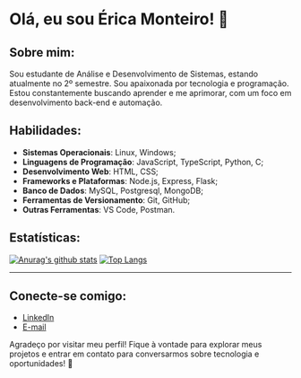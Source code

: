 # Olá, eu sou Érica Monteiro! 🤭


## Sobre mim:
Sou estudante de Análise e Desenvolvimento de Sistemas, estando atualmente no 2º semestre. Sou apaixonada por tecnologia e programação. Estou constantemente buscando aprender e me aprimorar, com um foco em desenvolvimento back-end e automação.

## Habilidades:
- **Sistemas Operacionais**: Linux, Windows;
- **Linguagens de Programação**: JavaScript, TypeScript, Python, C;
- **Desenvolvimento Web**: HTML, CSS;
- **Frameworks e Plataformas**: Node.js, Express, Flask;
- **Banco de Dados**: MySQL, Postgresql, MongoDB;
- **Ferramentas de Versionamento**: Git, GitHub;
- **Outras Ferramentas**: VS Code, Postman. 

## Estatísticas:
[![Anurag's github stats](https://github-readme-stats.vercel.app/api?username=ericamonteirodev&hide=issues&show_icons=true&title_color=61dafb&text_color=FFFFFF&icon_color=61dafb&bg_color=20232a)](https://github.com/anuraghazra/github-readme-stats)
[![Top Langs](https://github-readme-stats.vercel.app/api/top-langs/?username=ericamonteirodev&layout=compact&title_color=61dafb&text_color=FFFFFF&icon_color=61dafb&bg_color=20232a)](https://github.com/anuraghazra/github-readme-stats)


--- 
## Conecte-se comigo:
- [LinkedIn](https://www.linkedin.com/in/ericamonteirodev/)
- [E-mail](mailto:erica-monteiro@mail.com)

Agradeço por visitar meu perfil! Fique à vontade para explorar meus projetos e entrar em contato para conversarmos sobre tecnologia e oportunidades! 💜
